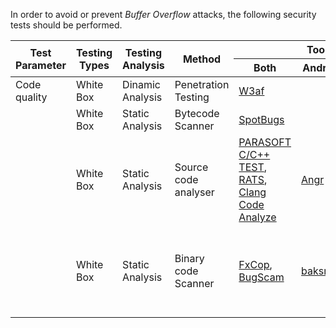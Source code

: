 In order to avoid or prevent *Buffer Overflow* attacks, the following security tests should be performed.


<table class="tg">
<thead>
  <tr>
    <th class="tg-amwm" rowspan="2">Test Parameter</th>
    <th class="tg-amwm" rowspan="2">Testing Types</th>
    <th class="tg-amwm" rowspan="2">Testing Analysis</th>
    <th class="tg-amwm" rowspan="2">Method</th>
    <th class="tg-amwm" colspan="3">Tools</th>
  </tr>
  <tr>
    <th class="tg-amwm">Both</th>
    <th class="tg-amwm">Android</th>
    <th class="tg-amwm">iOS</th>
  </tr>
</thead>
<tbody>
  <tr>
    <td class="tg-0lax">Code quality</td>
    <td class="tg-0lax">White Box</td>
    <td class="tg-0lax">Dinamic Analysis</td>
    <td class="tg-0lax">Penetration Testing</td>
    <td class="tg-0lax"><a href="http://docs.w3af.org/en/latest/basic-ui.html">W3af</a></td>
    <td class="tg-0lax"></td>
    <td class="tg-0lax"></td>
  </tr>
  <tr>
    <td class="tg-0lax"></td>
    <td class="tg-0lax">White Box</td>
    <td class="tg-0lax">Static Analysis</td>
    <td class="tg-0lax">Bytecode Scanner</td>
    <td class="tg-0lax"><a href="https://github.com/spotbugs/spotbugs">SpotBugs</a></td>
    <td class="tg-0lax"></td>
    <td class="tg-0lax"></td>
  </tr>
  <tr>
    <td class="tg-0lax"></td>
    <td class="tg-0lax">White Box</td>
    <td class="tg-0lax">Static Analysis</td>
    <td class="tg-0lax">Source code analyser</td>
    <td class="tg-0lax"><a href="https://www.parasoft.com/products/parasoft-c-ctest/">PARASOFT C/C++ TEST</a>, <a href="https://security.web.cern.ch/recommendations/en/codetools/rats.shtml/">RATS</a>, <br><a href="https://clang-analyzer.llvm.org/scan-build.html">Clang Code Analyze</a></td> 
    <td class="tg-0lax"><a href="https://docs.angr.io/introductory-errata/install">Angr</a></td>
    <td class="tg-0lax"></td>
  </tr>
  <tr>
    <td class="tg-0lax"></td>
    <td class="tg-0lax">White Box</td>
    <td class="tg-0lax">Static Analysis</td>
    <td class="tg-0lax">Binary code Scanner</td>
    <td class="tg-0lax"><a href = "https://www.c-sharpcorner.com/article/fxcop-integration-into-vs-net/">FxCop</a>, <a href = "https://sourceforge.net/projects/bugscam/">BugScam</a></td>
    <td class="tg-0lax"><a href = "https://github.com/JesusFreke/smali">baksmali</a></td>
    <td class="tg-0lax"><a href = "https://iosgods.com/topic/6706-how-to-install-class-dump-z-on-any-64bit-idevices-how-to-use-it/">class-dump-z</a>, <a href = "https://github.com/AloneMonkey/frida-ios-dump">frida-ios-dump</a><br><a href = "https://damnvulnerableiosapp.com/">Damn Vunerable iOS App</a></td>
  </tr>
</tbody>
</table>
